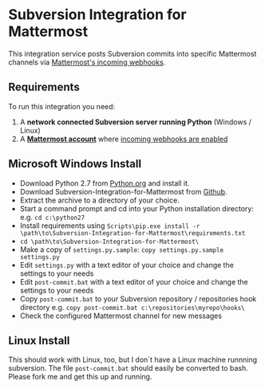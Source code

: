 # Subversion Integration for Mattermost

This integration service posts Subversion commits into specific Mattermost channels
via [Mattermost's incoming webhooks](https://github.com/mattermost/platform/blob/master/doc/integrations/webhooks/Incoming-Webhooks.md).

## Requirements

To run this integration you need:

1. A **network connected Subversion server running Python** (Windows / Linux)
2. A **[Mattermost account](http://www.mattermost.org/)** where [incoming webhooks are enabled](https://github.com/mattermost/platform/blob/master/doc/integrations/webhooks/Incoming-Webhooks.md#enabling-incoming-webhooks)

## Microsoft Windows Install
- Download Python 2.7 from [Python.org](https://www.python.org/downloads/) and install it.  
- Download Subversion-Integration-for-Mattermost from [Github](https://github.com/bitbackofen/Subversion-Integration-for-Mattermost/archive/master.zip).  
- Extract the archive to a directory of your choice.  
- Start a command prompt and cd into your Python installation directory: e.g. `cd c:\python27`  
- Install requirements using `Scripts\pip.exe install -r \path\to\Subversion-Integration-for-Mattermost\requirements.txt`
- `cd \path\to\Subversion-Integration-for-Mattermost\`  
- Make a copy of `settings.py.sample`: `copy settings.py.sample settings.py`  
- Edit `settings.py` with a text editor of your choice and change the settings to your needs  
- Edit `post-commit.bat` with a text editor of your choice and change the settings to your needs  
- Copy `post-commit.bat` to your Subversion repository / repositories hook directory e.g. `copy post-commit.bat c:\repositories\myrepo\hooks\`
- Check the configured Mattermost channel for new messages  

## Linux Install
This should work with Linux, too, but I don´t have a Linux machine runnning subversion. 
The file `post-commit.bat` should easily be converted to bash. Please fork me and get this up and running.
